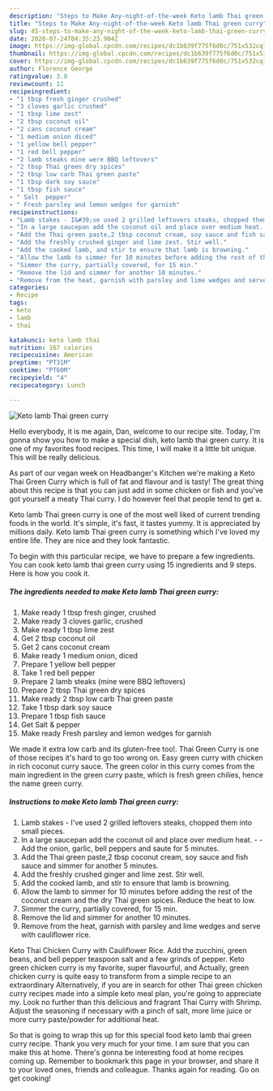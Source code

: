 ```yaml
---
description: "Steps to Make Any-night-of-the-week Keto lamb Thai green curry"
title: "Steps to Make Any-night-of-the-week Keto lamb Thai green curry"
slug: 45-steps-to-make-any-night-of-the-week-keto-lamb-thai-green-curry
date: 2020-07-24T04:35:23.904Z
image: https://img-global.cpcdn.com/recipes/dc1b639f775f6d0c/751x532cq70/keto-lamb-thai-green-curry-recipe-main-photo.jpg
thumbnail: https://img-global.cpcdn.com/recipes/dc1b639f775f6d0c/751x532cq70/keto-lamb-thai-green-curry-recipe-main-photo.jpg
cover: https://img-global.cpcdn.com/recipes/dc1b639f775f6d0c/751x532cq70/keto-lamb-thai-green-curry-recipe-main-photo.jpg
author: Florence George
ratingvalue: 3.8
reviewcount: 11
recipeingredient:
- "1 tbsp fresh ginger crushed"
- "3 cloves garlic crushed"
- "1 tbsp lime zest"
- "2 tbsp coconut oil"
- "2 cans coconut cream"
- "1 medium onion diced"
- "1 yellow bell pepper"
- "1 red bell pepper"
- "2 lamb steaks mine were BBQ leftovers"
- "2 tbsp Thai green dry spices"
- "2 tbsp low carb Thai green paste"
- "1 tbsp dark soy sauce"
- "1 tbsp fish sauce"
- " Salt  pepper"
- " Fresh parsley and lemon wedges for garnish"
recipeinstructions:
- "Lamb stakes - I&#39;ve used 2 grilled leftovers steaks, chopped them into small pieces."
- "In a large saucepan add the coconut oil and place over medium heat.  Add the onion, garlic, bell peppers and saute for 5 minutes."
- "Add the Thai green paste,2 tbsp coconut cream, soy sauce and fish sauce and simmer for another 5 minutes."
- "Add the freshly crushed ginger and lime zest. Stir well."
- "Add the cooked lamb, and stir to ensure that lamb is browning."
- "Allow the lamb to simmer for 10 minutes before adding the rest of the coconut cream and the dry Thai green spices. Reduce the heat to low."
- "Simmer the curry, partially covered, for 15 min."
- "Remove the lid and simmer for another 10 minutes."
- "Remove from the heat, garnish with parsley and lime wedges and serve with cauliflower rice."
categories:
- Recipe
tags:
- keto
- lamb
- thai

katakunci: keto lamb thai 
nutrition: 167 calories
recipecuisine: American
preptime: "PT31M"
cooktime: "PT60M"
recipeyield: "4"
recipecategory: Lunch

---
```



![Keto lamb Thai green curry](https://img-global.cpcdn.com/recipes/dc1b639f775f6d0c/751x532cq70/keto-lamb-thai-green-curry-recipe-main-photo.jpg)

Hello everybody, it is me again, Dan, welcome to our recipe site. Today, I'm gonna show you how to make a special dish, keto lamb thai green curry. It is one of my favorites food recipes. This time, I will make it a little bit unique. This will be really delicious.

As part of our vegan week on Headbanger&#39;s Kitchen we&#39;re making a Keto Thai Green Curry which is full of fat and flavour and is tasty! The great thing about this recipe is that you can just add in some chicken or fish and you&#39;ve got yourself a meaty Thai curry. I do however feel that people tend to get a.

Keto lamb Thai green curry is one of the most well liked of current trending foods in the world. It's simple, it's fast, it tastes yummy. It is appreciated by millions daily. Keto lamb Thai green curry is something which I've loved my entire life. They are nice and they look fantastic.


To begin with this particular recipe, we have to prepare a few ingredients. You can cook keto lamb thai green curry using 15 ingredients and 9 steps. Here is how you cook it.

##### The ingredients needed to make Keto lamb Thai green curry:

1. Make ready 1 tbsp fresh ginger, crushed
1. Make ready 3 cloves garlic, crushed
1. Make ready 1 tbsp lime zest
1. Get 2 tbsp coconut oil
1. Get 2 cans coconut cream
1. Make ready 1 medium onion, diced
1. Prepare 1 yellow bell pepper
1. Take 1 red bell pepper
1. Prepare 2 lamb steaks (mine were BBQ leftovers)
1. Prepare 2 tbsp Thai green dry spices
1. Make ready 2 tbsp low carb Thai green paste
1. Take 1 tbsp dark soy sauce
1. Prepare 1 tbsp fish sauce
1. Get  Salt &amp; pepper
1. Make ready  Fresh parsley and lemon wedges for garnish


We made it extra low carb and its gluten-free too!. Thai Green Curry is one of those recipes it&#39;s hard to go too wrong on. Easy green curry with chicken in rich coconut curry sauce. The green color in this curry comes from the main ingredient in the green curry paste, which is fresh green chilies, hence the name green curry. 

##### Instructions to make Keto lamb Thai green curry:

1. Lamb stakes - I&#39;ve used 2 grilled leftovers steaks, chopped them into small pieces.
1. In a large saucepan add the coconut oil and place over medium heat. -  - Add the onion, garlic, bell peppers and saute for 5 minutes.
1. Add the Thai green paste,2 tbsp coconut cream, soy sauce and fish sauce and simmer for another 5 minutes.
1. Add the freshly crushed ginger and lime zest. Stir well.
1. Add the cooked lamb, and stir to ensure that lamb is browning.
1. Allow the lamb to simmer for 10 minutes before adding the rest of the coconut cream and the dry Thai green spices. Reduce the heat to low.
1. Simmer the curry, partially covered, for 15 min.
1. Remove the lid and simmer for another 10 minutes.
1. Remove from the heat, garnish with parsley and lime wedges and serve with cauliflower rice.


Keto Thai Chicken Curry with Cauliflower Rice. Add the zucchini, green beans, and bell pepper teaspoon salt and a few grinds of pepper. Keto green chicken curry is my favorite, super flavourful, and Actually, green chicken curry is quite easy to transform from a simple recipe to an extraordinary Alternatively, if you are in search for other Thai green chicken curry recipes made into a simple keto meal plan, you&#39;re going to appreciate my. Look no further than this delicious and fragrant Thai Curry with Shrimp. Adjust the seasoning if necessary with a pinch of salt, more lime juice or more curry paste/powder for additional heat. 

So that is going to wrap this up for this special food keto lamb thai green curry recipe. Thank you very much for your time. I am sure that you can make this at home. There's gonna be interesting food at home recipes coming up. Remember to bookmark this page in your browser, and share it to your loved ones, friends and colleague. Thanks again for reading. Go on get cooking!
